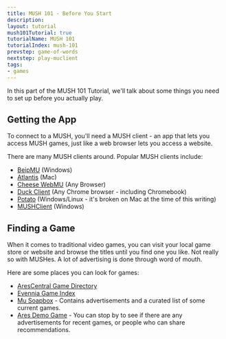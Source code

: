 ```yaml
---
title: MUSH 101 - Before You Start
description: 
layout: tutorial
mush101Tutorial: true
tutorialName: MUSH 101
tutorialIndex: mush-101
prevstep: game-of-words
nextstep: play-muclient
tags:
- games
---
```


In this part of the MUSH 101 Tutorial, we'll talk about some things you need to set up before you actually play.

## Getting the App

To connect to a MUSH, you'll need a MUSH client - an app that lets you access MUSH games, just like a web browser lets you access a website.  

There are many MUSH clients around.  Popular MUSH clients include:

* [BeipMU](https://beipdev.github.io/BeipMU/) (Windows)
* [Atlantis](http://www.riverdark.net/atlantis/) (Mac) 
* [Cheese WebMU](http://www.cheesesoftware.com/MUCon/) (Any Browser)
* [Duck Client](http://duckclient.com/) (Any Chrome browser - including Chromebook)
* [Potato](http://www.potatomushclient.com/) (Windows/Linux - it's broken on Mac at the time of this writing)
* [MUSHClient](http://www.gammon.com.au/mushclient/mushclient.htm) (Windows)

## Finding a Game

When it comes to traditional video games, you can visit your local game store or website and browse the titles until you find one you like.  Not really so with MUSHes.  A lot of advertising is done through word of mouth.

Here are some places you can look for games:

* [AresCentral Game Directory](https://arescentral.aresmush.com/)
* [Evennia Game Index](http://www.evennia.com/)
* [Mu Soapbox](http://musoapbox.net/topic/2342/a-mildly-complete-list-of-current-games) - Contains advertisements and a curated list of some current games.
* [Ares Demo Game](http://mush.aresmush.com) - You can stop by to see if there are any advertisements for recent games, or people who can share recommendations.
